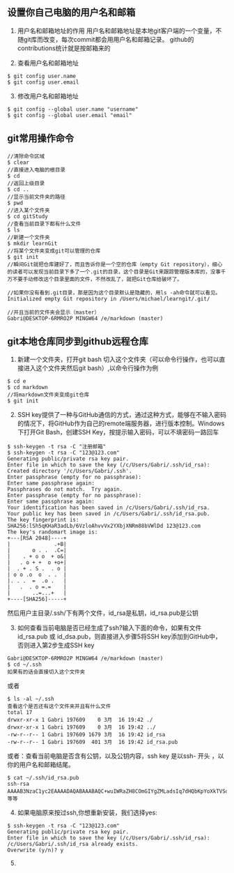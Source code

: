 设置你自己电脑的用户名和邮箱
----
1. 用户名和邮箱地址的作用
  用户名和邮箱地址是本地git客户端的一个变量，不随git库而改变，每次commit都会用用户名和邮箱记录。
github的contributions统计就是按邮箱来的

2. 查看用户名和邮箱地址
```git
$ git config user.name
$ git config user.email
```
3. 修改用户名和邮箱地址
```git
$ git config --global user.name "username"
$ git config --global user.email "email"
```

git常用操作命令
----
```
//清除命令区域
$ clear
//直接进入电脑的根目录
$ cd
//返回上级目录
$ cd ..
//显示当前文件夹的路径
$ pwd
//进入某个文件夹
$ cd gitStudy
//查看当前目录下都有什么文件
$ ls
//新建一个文件夹
$ mkdir learnGit
//将某个文件夹变成git可以管理的仓库
$ git init
//瞬间Git就把仓库建好了，而且告诉你是一个空的仓库（empty Git repository），细心的读者可以发现当前目录下多了一个.git的目录，这个目录是Git来跟踪管理版本库的，没事千万不要手动修改这个目录里面的文件，不然改乱了，就把Git仓库给破坏了。

//如果你没有看到.git目录，那是因为这个目录默认是隐藏的，用ls -ah命令就可以看见。
Initialized empty Git repository in /Users/michael/learngit/.git/

//并且当前的文件夹会显示（master）
Gabri@DESKTOP-6RMRO2P MINGW64 /e/markdown (master)
```

git本地仓库同步到github远程仓库
---
1. 新建一个文件夹，打开git bash 切入这个文件夹（可以命令行操作，也可以直接进入这个文件夹然后git bash）,以命令行操作为例
```
$ cd e
$ cd markdown
//将markdown文件夹变成git仓库
$ git init
```
2. SSH key提供了一种与GitHub通信的方式，通过这种方式，能够在不输入密码的情况下，将GitHub作为自己的remote端服务器，进行版本控制。Windows下打开Git Bash，创建SSH Key，按提示输入密码，可以不填密码一路回车
```
$ ssh-keygen -t rsa -C "注册邮箱"
$ ssh-keygen -t rsa -C "123@123.com"
Generating public/private rsa key pair.
Enter file in which to save the key (/c/Users/Gabri/.ssh/id_rsa):
Created directory '/c/Users/Gabri/.ssh'.
Enter passphrase (empty for no passphrase):
Enter same passphrase again:
Passphrases do not match.  Try again.
Enter passphrase (empty for no passphrase):
Enter same passphrase again:
Your identification has been saved in /c/Users/Gabri/.ssh/id_rsa.
Your public key has been saved in /c/Users/Gabri/.ssh/id_rsa.pub.
The key fingerprint is:
SHA256:lSh5qKHaR3adLb/6VzloAhvvVx2YXbjXNRm88bVWlDd 123@123.com
The key's randomart image is:
+---[RSA 2048]----+
|              .+B|
|       o . .  .C=|
|    . + o o  + o&|
|   . o + +  o +o+|
|  . + . S .  . o |
| o o .o  o  . .  |
|. . .  =  .o .   |
|   .  . o =.=    |
|       ..=...+   |
+----[SHA256]-----+
```
然后用户主目录/.ssh/下有两个文件，id_rsa是私钥，id_rsa.pub是公钥

3. 如何查看当前电脑是否已经生成了ssh?输入下面的命令，如果有文件id_rsa.pub 或 id_dsa.pub，则直接进入步骤5将SSH key添加到GitHub中，否则进入第2步生成SSH key
```
Gabri@DESKTOP-6RMRO2P MINGW64 /e/markdown (master)
$ cd ~/.ssh
如果有的话会直接切入这个文件夹
```
或者
```
$ ls -al ~/.ssh
查看这个是否还有这个文件夹并且有什么文件
total 17
drwxr-xr-x 1 Gabri 197609    0 3月  16 19:42 ./
drwxr-xr-x 1 Gabri 197609    0 3月  16 19:42 ../
-rw-r--r-- 1 Gabri 197609 1679 3月  16 19:42 id_rsa
-rw-r--r-- 1 Gabri 197609  401 3月  16 19:42 id_rsa.pub
```
或者：查看当前电脑是否含有公钥，以及公钥内容，ssh key 是以ssh- 开头 ，以你的用户名和邮箱结尾。
```
$ cat ~/.ssh/id_rsa.pub
ssh-rsa AAAAB3NzaC1yc2EAAAADAQABAAABAQC+wuIWRaZH8COmGIYgZMLadsIq7dHQbKpYoXkTVSq40827mo/haWqn3NkpW3nYBB+ABHfg9lomiOh94DkRuWv0gFqGOKhCbZvRdGianuZ//N+rRWLtE9vq6+/G/d5/aLKgGeATGR4yt/blZa+GYYeknpDb5PLUuT7O1AomqhpMkUUhR1BBYSV9o5gNkIdK5at+xIbbaK+GgwioKOzlDrYXN0mzbTz/BhSirogI9eLnlgr7yGN0yN+B/mOJwZ7H518X5wnWML/IlVl9wdAHGcZffDDOZzkZjEASEty。。。。。等等
```
4. 如果电脑原来按过ssh,你想重新安装，我们选择yes:
```
$ ssh-keygen -t rsa -C "123@123.com"
Generating public/private rsa key pair.
Enter file in which to save the key (/c/Users/Gabri/.ssh/id_rsa):
/c/Users/Gabri/.ssh/id_rsa already exists.
Overwrite (y/n)? y
```
5. 